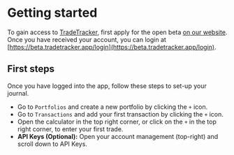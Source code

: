 # Getting started

To gain access to [TradeTracker](https://beta.tradetracker.app), first apply for the open beta [on our website](https://tradetracker.app).
Once you have received your account, you can login at [https://beta.tradetracker.app/login](https://beta.tradetracker.app/login).

## First steps

Once you have logged into the app, follow these steps to set-up your journal.

  * Go to `Portfolios` and create a new portfolio by clicking the `+` icon.
  * Go to `Transactions` and add your first transaction by clicking the `+` icon.
  * Open the calculator in the top right corner, or click on the `+` in the top right corner, to enter your first trade.
  * **API Keys (Optional):** Open your account management (top-right) and scroll down to API Keys.


